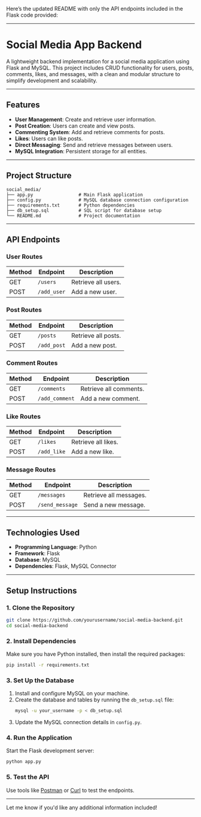 Here’s the updated README with only the API endpoints included in the Flask code provided:

---

# **Social Media App Backend**

A lightweight backend implementation for a social media application using Flask and MySQL. This project includes CRUD functionality for users, posts, comments, likes, and messages, with a clean and modular structure to simplify development and scalability.

---

## **Features**
- **User Management**: Create and retrieve user information.
- **Post Creation**: Users can create and view posts.
- **Commenting System**: Add and retrieve comments for posts.
- **Likes**: Users can like posts.
- **Direct Messaging**: Send and retrieve messages between users.
- **MySQL Integration**: Persistent storage for all entities.

---

## **Project Structure**
```
social_media/
├── app.py                 # Main Flask application
├── config.py              # MySQL database connection configuration
├── requirements.txt       # Python dependencies
├── db_setup.sql           # SQL script for database setup
└── README.md              # Project documentation
```

---

## **API Endpoints**

### **User Routes**
| Method | Endpoint         | Description          |
|--------|------------------|----------------------|
| GET    | `/users`         | Retrieve all users. |
| POST   | `/add_user`      | Add a new user.      |

### **Post Routes**
| Method | Endpoint         | Description          |
|--------|------------------|----------------------|
| GET    | `/posts`         | Retrieve all posts. |
| POST   | `/add_post`      | Add a new post.      |

### **Comment Routes**
| Method | Endpoint         | Description              |
|--------|------------------|--------------------------|
| GET    | `/comments`      | Retrieve all comments.   |
| POST   | `/add_comment`   | Add a new comment.       |

### **Like Routes**
| Method | Endpoint         | Description           |
|--------|------------------|-----------------------|
| GET    | `/likes`         | Retrieve all likes.  |
| POST   | `/add_like`      | Add a new like.       |

### **Message Routes**
| Method | Endpoint         | Description                 |
|--------|------------------|-----------------------------|
| GET    | `/messages`      | Retrieve all messages.      |
| POST   | `/send_message`  | Send a new message.         |

---

## **Technologies Used**
- **Programming Language**: Python
- **Framework**: Flask
- **Database**: MySQL
- **Dependencies**: Flask, MySQL Connector

---

## **Setup Instructions**

### **1. Clone the Repository**
```bash
git clone https://github.com/yourusername/social-media-backend.git
cd social-media-backend
```

### **2. Install Dependencies**
Make sure you have Python installed, then install the required packages:
```bash
pip install -r requirements.txt
```

### **3. Set Up the Database**
1. Install and configure MySQL on your machine.
2. Create the database and tables by running the `db_setup.sql` file:
   ```bash
   mysql -u your_username -p < db_setup.sql
   ```
3. Update the MySQL connection details in `config.py`.

### **4. Run the Application**
Start the Flask development server:
```bash
python app.py
```

### **5. Test the API**
Use tools like [Postman](https://www.postman.com/) or [Curl](https://curl.se/) to test the endpoints.

---

Let me know if you'd like any additional information included!
